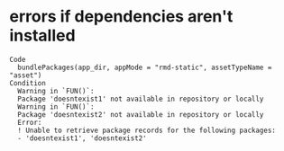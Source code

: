 # errors if dependencies aren't installed

    Code
      bundlePackages(app_dir, appMode = "rmd-static", assetTypeName = "asset")
    Condition
      Warning in `FUN()`:
      Package 'doesntexist1' not available in repository or locally
      Warning in `FUN()`:
      Package 'doesntexist2' not available in repository or locally
      Error:
      ! Unable to retrieve package records for the following packages:
      - 'doesntexist1', 'doesntexist2'

